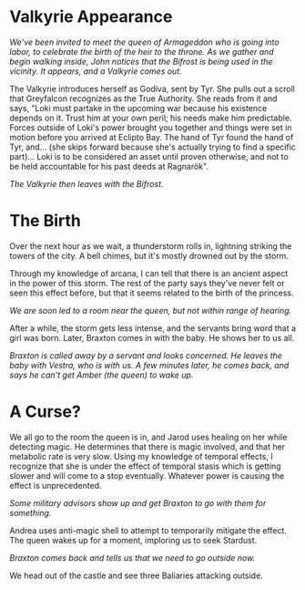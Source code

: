 # Valkyrie Appearance
*We've been invited to meet the queen of Armageddon who is going into labor, to celebrate the birth of the heir to the throne. As we gather and begin walking inside, John notices that the Bifrost is being used in the vicinity. It appears, and a Valkyrie comes out.*

The Valkyrie introduces herself as Godiva, sent by Tyr. She pulls out a scroll that Greyfalcon recognizes as the True Authority. She reads from it and says, "Loki must partake in the upcoming war because his existence depends on it. Trust him at your own peril; his needs make him predictable. Forces outside of Loki's power brought you together and things were set in motion before you arrived at Eclipto Bay. The hand of Tyr found the hand of Tyr, and... (she skips forward because she's actually trying to find a specific part)... Loki is to be considered an asset until proven otherwise, and not to be held accountable for his past deeds at Ragnarök".

*The Valkyrie then leaves with the Bifrost.*

# The Birth
Over the next hour as we wait, a thunderstorm rolls in, lightning striking the towers of the city. A bell chimes, but it's mostly drowned out by the storm.

Through my knowledge of arcana, I can tell that there is an ancient aspect in the power of this storm. The rest of the party says they've never felt or seen this effect before, but that it seems related to the birth of the princess.

*We are soon led to a room near the queen, but not within range of hearing.*

After a while, the storm gets less intense, and the servants bring word that a girl was born. Later, Braxton comes in with the baby. He shows her to us all.

*Braxton is called away by a servant and looks concerned. He leaves the baby with Vestra, who is with us. A few minutes later, he comes back, and says he can't get Amber (the queen) to wake up.*

# A Curse?
We all go to the room the queen is in, and Jarod uses healing on her while detecting magic. He determines that there is magic involved, and that her metabolic rate is very slow. Using my knowledge of temporal effects, I recognize that she is under the effect of temporal stasis which is getting slower and will come to a stop eventually. Whatever power is causing the effect is unprecedented.

*Some military advisors show up and get Braxton to go with them for something.*

Andrea uses anti-magic shell to attempt to temporarily mitigate the effect. The queen wakes up for a moment, imploring us to seek Stardust.

*Braxton comes back and tells us that we need to go outside now.*

We head out of the castle and see three Baliaries attacking outside.